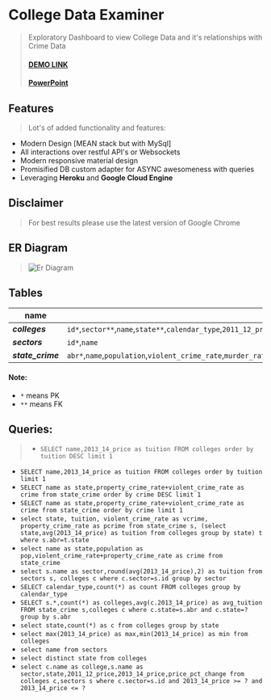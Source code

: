 ﻿# College Data Examiner
> Exploratory Dashboard to view College Data and it's relationships with Crime Data
> #### [DEMO LINK](https://temporary-demo-db.herokuapp.com)
> #### [PowerPoint](https://github.com/avdaredevil/College-Data-Explorer/raw/master/PPT.pptx)

## Features
> Lot's of added functionality and features:
- Modern Design [MEAN stack but with MySql]
- All interactions over restful API's or Websockets
- Modern responsive material design
- Promisified DB custom adapter for ASYNC awesomeness with queries
- Leveraging **Heroku** and **Google Cloud Engine**

## Disclaimer
> For best results please use the latest version of Google Chrome

## ER Diagram
> ![Er Diagram](https://cloud.githubusercontent.com/assets/5303018/20952985/5681c4de-bbfe-11e6-838f-9194c0a62038.png)

## Tables
>
name | rows
---  | ---
_**colleges**_ | `id*`,`sector**`,`name`,`state**`,`calendar_type`,`2011_12_price`,`2013_14_price`,`price_pct_change`
_**sectors**_ | `id*`,`name`
_**state_crime**_ | `abr*`,`name`,`population`,`violent_crime_rate`,`murder_rate`,`rape_rate`,`robbery_rate`,`aggravated_assault_rate`,`property_crime_rate`,`burglary_rate`,`theft_rate`,`motor_theft_rate`
>
#### Note:
- `*` means PK
- `**` means FK

## Queries:
> - `SELECT name,2013_14_price as tuition FROM colleges order by tuition DESC limit 1`
- `SELECT name,2013_14_price as tuition FROM colleges order by tuition limit 1`
- `SELECT name as state,property_crime_rate+violent_crime_rate as crime from state_crime order by crime DESC limit 1`
- `SELECT name as state,property_crime_rate+violent_crime_rate as crime from state_crime order by crime limit 1`
- `select state, tuition, violent_crime_rate as vcrime, property_crime_rate as pcrime from state_crime s, (select state,avg(2013_14_price) as tuition from colleges group by state) t where s.abr=t.state`
- `select name as state,population as pop,violent_crime_rate+property_crime_rate as crime from state_crime`
- `select s.name as sector,round(avg(2013_14_price),2) as tuition from sectors s, colleges c where c.sector=s.id group by sector`
- `SELECT calendar_type,count(*) as count FROM colleges group by calendar_type`
- `SELECT s.*,count(*) as colleges,avg(c.2013_14_price) as avg_tuition FROM state_crime s,colleges c where c.state=s.abr and c.state=? group by s.abr`
- `select state,count(*) as c from colleges group by state`
- `select max(2013_14_price) as max,min(2013_14_price) as min from colleges`
- `select name from sectors`
- `select distinct state from colleges`
- `select c.name as college,s.name as sector,state,2011_12_price,2013_14_price,price_pct_change from colleges c,sectors s where c.sector=s.id and 2013_14_price >= ? and 2013_14_price <= ?`

